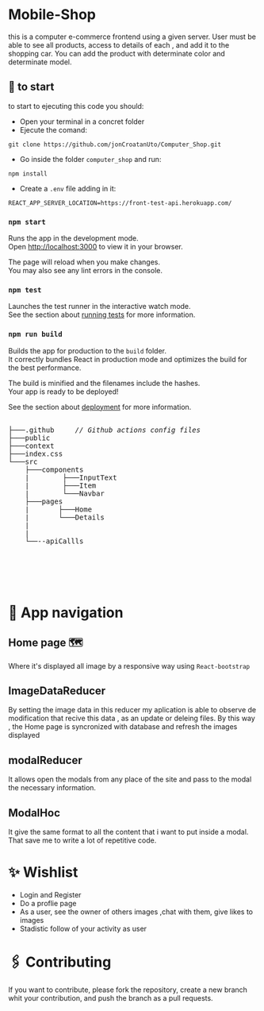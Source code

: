 # Mobile-Shop

this is a computer e-commerce frontend using a given server. User must be able to see all products, access to details of each , and add it to the shopping car. You can add the product with determinate color and determinate model.

## 🚀 to start

to start to ejecuting this code you should:

- Open your terminal in a concret folder
- Ejecute the comand:

```
git clone https://github.com/jonCroatanUto/Computer_Shop.git
```

- Go inside the folder `computer_shop` and run:

```
npm install
```

- Create a `.env` file adding in it:

```
REACT_APP_SERVER_LOCATION=https://front-test-api.herokuapp.com/
```

### `npm start`

Runs the app in the development mode.\
Open [http://localhost:3000](http://localhost:3000) to view it in your browser.

The page will reload when you make changes.\
You may also see any lint errors in the console.

### `npm test`

Launches the test runner in the interactive watch mode.\
See the section about [running tests](https://facebook.github.io/create-react-app/docs/running-tests) for more information.

### `npm run build`

Builds the app for production to the `build` folder.\
It correctly bundles React in production mode and optimizes the build for the best performance.

The build is minified and the filenames include the hashes.\
Your app is ready to be deployed!

See the section about [deployment](https://facebook.github.io/create-react-app/docs/deployment) for more information.

<pre>  
├───.github     <i>// Github actions config files </i>
├───public
├───context
├───index.css
└───src	
    ├───components
    |        ├───InputText
    |        ├───Item
    |        └───Navbar
    ├───pages
    |       ├───Home
    |       └───Details           
    |     
    | 
    └──--apiCallls 

 
   


</pre>

# 🧭 App navigation

## Home page 🗺

Where it's displayed all image by a responsive way using `React-bootstrap`

## ImageDataReducer

By setting the image data in this reducer my aplication is able to observe de modification that recive this data , as an update or deleing files. By this way , the Home page is syncronized with database and refresh the images displayed

## modalReducer

It allows open the modals from any place of the site and pass to the modal the necessary information.

## ModalHoc

It give the same format to all the content that i want to put inside a modal. That save me to write a lot of repetitive code.

# ✨ Wishlist

- Login and Register
- Do a proflie page
- As a user, see the owner of others images ,chat with them, give likes to images
- Stadistic follow of your activity as user

# 🖇️ Contributing

If you want to contribute, please fork the repository, create a new branch whit your contribution, and push the branch as a pull requests.
